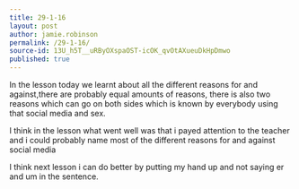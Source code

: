 ```yaml
---
title: 29-1-16
layout: post
author: jamie.robinson
permalink: /29-1-16/
source-id: 13U_h5T__uRByOXspaOST-icOK_qvOtAXueuDkHpDmwo
published: true
---
```

In the lesson today we learnt about all the different reasons for and against,there are probably equal amounts of reasons, there is also two reasons which can go on both sides which is known by everybody using that social media and sex.

I think in the lesson what went well was that i payed attention to the teacher and i could probably name most of the different reasons for and against social media 

I think next lesson i can do better by putting my hand up and not saying er and um in the sentence.

